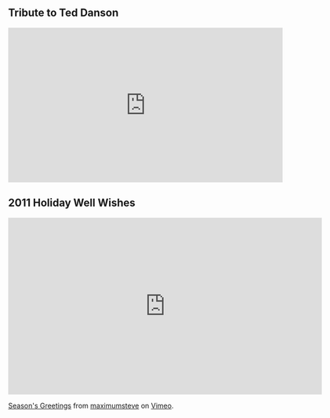 ## Tribute to Ted Danson
<iframe width="560" height="315" src="https://www.youtube.com/embed/s0qj-3IvKlw"
frameborder="0" allow="autoplay; encrypted-media" allowfullscreen></iframe>

## 2011 Holiday Well Wishes

<iframe src="https://player.vimeo.com/video/34261200" width="640" height="360" frameborder="0" webkitallowfullscreen mozallowfullscreen allowfullscreen></iframe>
<p><a href="https://vimeo.com/34261200">Season&#039;s Greetings</a> from <a
href="https://vimeo.com/user9790215">maximumsteve</a> on <a
href="https://vimeo.com">Vimeo</a>.</p>
